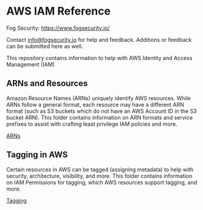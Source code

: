 # AWS IAM Reference

Fog Security: https://www.fogsecurity.io/ 

Contact info@fogsecurity.io for help and feedback. Additions or feedback can be submitted here as well.

This repository contains information to help with AWS Identity and Access Management (IAM)

## ARNs and Resources

Amazon Resource Names (ARNs) uniquely identify AWS resources.  While ARNs follow a general format, each resource may have a different ARN format (such as S3 buckets which do not have an AWS Account ID in the S3 bucket ARN).  This folder contains information on ARN formats and service prefixes to assist with crafting least privilege IAM policies and more.

[ARNs](arns/)

## Tagging in AWS

Certain resources in AWS can be tagged (assigning metadata) to help with security, architecture, visibility, and more.  This folder contains information on IAM Permissions for tagging, which AWS resources support tagging, and more.

[Tagging](tagging/)
